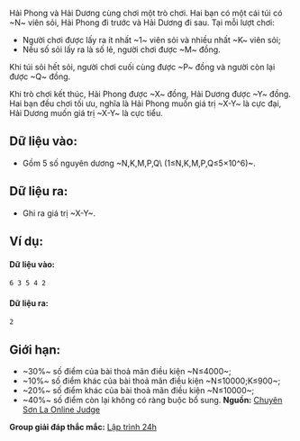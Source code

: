 Hải Phong và Hải Dương cùng chơi một trò chơi. Hai bạn có một cái túi có ~N~ viên sỏi, Hải Phong đi trước và Hải Dương đi sau. Tại mỗi lượt  chơi:
- Người chơi được lấy ra ít nhất ~1~ viên sỏi và nhiều nhất ~K~ viên sỏi;
- Nếu số sỏi lấy ra là số lẻ, người chơi được ~M~ đồng.

Khi túi sỏi hết sỏi, người chơi cuối cùng được ~P~ đồng và người còn lại được ~Q~ đồng.

Khi trò chơi kết thúc, Hải Phong được ~X~ đồng, Hải Dương được ~Y~ đồng. Hai bạn đều chơi tối ưu, nghĩa là Hải Phong muốn giá trị ~X-Y~ là cực đại, Hải Dương muốn giá trị ~X-Y~ là cực tiểu.

## Dữ liệu vào:
- Gồm 5 số nguyên dương ~N,K,M,P,Q\ (1≤N,K,M,P,Q≤5×10^6)~.

## Dữ liệu ra:
- Ghi ra giá trị ~X-Y~.

## Ví dụ:
#### Dữ liệu vào:
```
6 3 5 4 2
```

#### Dữ liệu ra:
```
2
```

## Giới hạn:
- ~30\%~ số điểm của bài thoả mãn điều kiện ~N≤4000~;
- ~10\%~ số điểm khác của bài thoả mãn điều kiện ~N≤10000;K≤900~;
- ~20\%~ số điểm khác của bài thoả mãn điều kiện ~N≤10000~;
- ~40\%~ số điểm còn lại không có ràng buộc bổ sung.
**Nguồn:** [Chuyên Sơn La Online Judge](http://csloj.ddns.net/)

**Group giải đáp thắc mắc:** [Lập trình 24h](https://www.facebook.com/groups/1386904321519984)